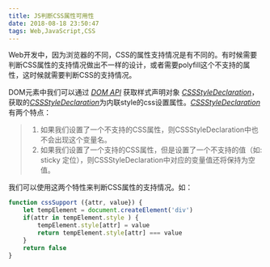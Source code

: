 ```yaml
---
title: JS判断CSS属性可用性
date: 2018-08-18 23:50:47
tags: Web,JavaScript,CSS
---
```


Web开发中，因为浏览器的不同，CSS的属性支持情况是有不同的。有时候需要判断CSS属性的支持情况做出不一样的设计，或者需要polyfill这个不支持的属性，这时候就需要判断CSS的支持情况。

<!-- more -->

DOM元素中我们可以通过 [_DOM API_](https://developer.mozilla.org/en-US/docs/Web/API/HTMLElement/style) 获取样式声明对象 [_CSSStyleDeclaration_](https://developer.mozilla.org/en-US/docs/Web/API/CSSStyleDeclaration)，获取的[_CSSStyleDeclaration_](https://developer.mozilla.org/en-US/docs/Web/API/CSSStyleDeclaration)为内联style的css设置属性。[_CSSStyleDeclaration_](https://developer.mozilla.org/en-US/docs/Web/API/CSSStyleDeclaration)有两个特点：
> 1. 如果我们设置了一个不支持的CSS属性，则CSSStyleDeclaration中也不会出现这个变量名。
> 2. 如果我们设置了一个支持的CSS属性，但是设置了一个不支持的值（如: sticky 定位），则CSSStyleDeclaration中对应的变量值还将保持为空值。

我们可以使用这两个特性来判断CSS属性的支持情况。如：

``` JavaScript
function cssSupport ({attr, value}) {
    let tempElement = document.createElement('div')
    if(attr in tempElement.style ) {
        tempElement.style[attr] = value
        return tempElement.style[attr] === value
    }
    return false
}
```